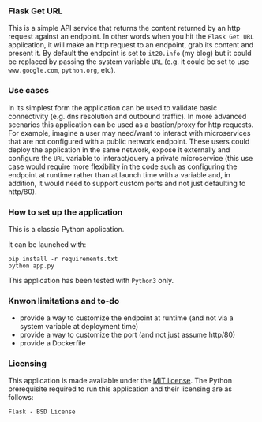 ### Flask Get URL 

This is a simple API service that returns the content returned by an http request against an endpoint. In other words when you hit the `Flask Get URL` application, it will make an http request to an endpoint, grab its content and present it. By default the endpoint is set to `it20.info` (my blog) but it could be replaced by passing the system variable `URL` (e.g. it could be set to use `www.google.com`, `python.org`, etc). 

### Use cases

In its simplest form the application can be used to validate basic connectivity (e.g. dns resolution and outbound traffic). In more advanced scenarios this application can be used as a bastion/proxy for http requests. For example, imagine a user may need/want to interact with microservices that are not configured with a public network endpoint. These users could deploy the application in the same network, expose it externally and configure the `URL` variable to interact/query a private microservice (this use case would require more flexibility in the code such as configuring the endpoint at runtime rather than at launch time with a variable and, in addition, it would need to support custom ports and not just defaulting to http/80).   

### How to set up the application

This is a classic Python application. 

It can be launched with: 
```
pip install -r requirements.txt 
python app.py 
```

This application has been tested with `Python3` only. 

### Knwon limitations and to-do 

- provide a way to customize the endpoint at runtime (and not via a system variable at deployment time)
- provide a way to customize the port (and not just assume http/80)
- provide a Dockerfile 

### Licensing

This application is made available under the [MIT license](./LICENSE). The Python prerequisite required to run this application and their licensing are as follows:
```
Flask - BSD License 
```

